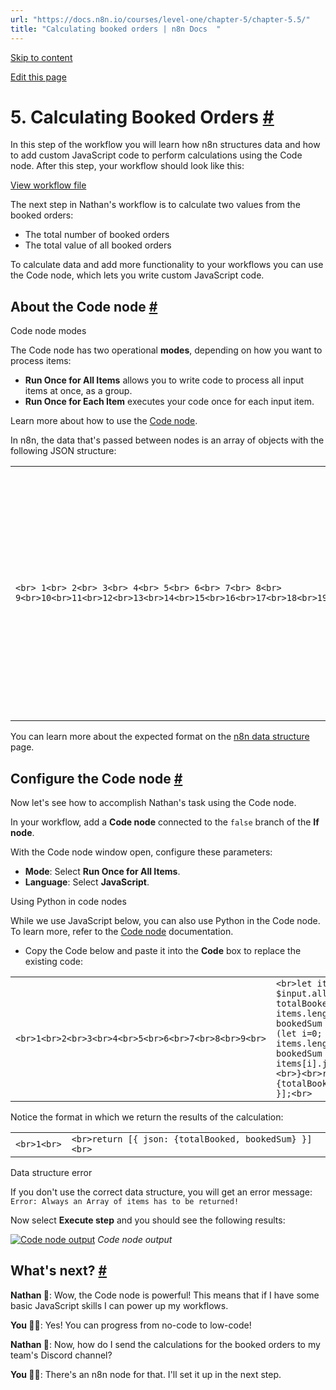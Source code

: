 ```yaml
---
url: "https://docs.n8n.io/courses/level-one/chapter-5/chapter-5.5/"
title: "Calculating booked orders | n8n Docs  "
---
```


[Skip to content](https://docs.n8n.io/courses/level-one/chapter-5/chapter-5.5/#5-calculating-booked-orders)

[Edit this page](https://github.com/n8n-io/n8n-docs/edit/main/docs/courses/level-one/chapter-5/chapter-5.5.md "Edit this page")

# 5\. Calculating Booked Orders [\#](https://docs.n8n.io/courses/level-one/chapter-5/chapter-5.5/\#5-calculating-booked-orders "Permanent link")

In this step of the workflow you will learn how n8n structures data and how to add custom JavaScript code to perform calculations using the Code node. After this step, your workflow should look like this:

[View workflow file](https://docs.n8n.io/_workflows//courses/level-one/chapter-5/chapter-5.5.json)

The next step in Nathan's workflow is to calculate two values from the booked orders:

- The total number of booked orders
- The total value of all booked orders

To calculate data and add more functionality to your workflows you can use the Code node, which lets you write custom JavaScript code.

## About the Code node [\#](https://docs.n8n.io/courses/level-one/chapter-5/chapter-5.5/\#about-the-code-node "Permanent link")

Code node modes

The Code node has two operational **modes**, depending on how you want to process items:

- **Run Once for All Items** allows you to write code to process all input items at once, as a group.
- **Run Once for Each Item** executes your code once for each input item.

Learn more about how to use the [Code node](https://docs.n8n.io/integrations/builtin/core-nodes/n8n-nodes-base.code/).

In n8n, the data that's passed between nodes is an array of objects with the following JSON structure:

|     |     |
| --- | --- |
| ```<br> 1<br> 2<br> 3<br> 4<br> 5<br> 6<br> 7<br> 8<br> 9<br>10<br>11<br>12<br>13<br>14<br>15<br>16<br>17<br>18<br>19<br>``` | ```<br>[<br>    {<br>   	 "json": { <br>   		 "apple": "beets",<br>   		 "carrot": {<br>   			 "dill": 1<br>   		 }<br>   	 },<br>   	 "binary": { <br>   		 "apple-picture": { <br>   			 "data": "....", <br>   			 "mimeType": "image/png", <br>   			 "fileExtension": "png", <br>   			 "fileName": "example.png", <br>   		 }<br>   	 }<br>    },<br>    ...<br>]<br>``` |

You can learn more about the expected format on the [n8n data structure](https://docs.n8n.io/data/data-structure/) page.

## Configure the Code node [\#](https://docs.n8n.io/courses/level-one/chapter-5/chapter-5.5/\#configure-the-code-node "Permanent link")

Now let's see how to accomplish Nathan's task using the Code node.

In your workflow, add a **Code node** connected to the `false` branch of the **If node**.

With the Code node window open, configure these parameters:

- **Mode**: Select **Run Once for All Items**.
- **Language**: Select **JavaScript**.



Using Python in code nodes



While we use JavaScript below, you can also use Python in the Code node. To learn more, refer to the [Code node](https://docs.n8n.io/code/code-node/) documentation.

- Copy the Code below and paste it into the **Code** box to replace the existing code:



|     |     |
| --- | --- |
| ```<br>1<br>2<br>3<br>4<br>5<br>6<br>7<br>8<br>9<br>``` | ```<br>let items = $input.all();<br>let totalBooked = items.length;<br>let bookedSum = 0;<br>for (let i=0; i < items.length; i++) {<br>  bookedSum = bookedSum + items[i].json.orderPrice;<br>}<br>return [{ json: {totalBooked, bookedSum} }];<br>``` |


Notice the format in which we return the results of the calculation:

|     |     |
| --- | --- |
| ```<br>1<br>``` | ```<br>return [{ json: {totalBooked, bookedSum} }]<br>``` |

Data structure error

If you don't use the correct data structure, you will get an error message: `Error: Always an Array of items has to be returned!`

Now select **Execute step** and you should see the following results:

[![Code node output](https://docs.n8n.io/_images/courses/level-one/chapter-five/l1-c5-5-5-code-node.png)](https://docs.n8n.io/_images/courses/level-one/chapter-five/l1-c5-5-5-code-node.png) _Code node output_

## What's next? [\#](https://docs.n8n.io/courses/level-one/chapter-5/chapter-5.5/\#whats-next "Permanent link")

**Nathan 🙋**: Wow, the Code node is powerful! This means that if I have some basic JavaScript skills I can power up my workflows.

**You 👩‍🔧**: Yes! You can progress from no-code to low-code!

**Nathan 🙋**: Now, how do I send the calculations for the booked orders to my team's Discord channel?

**You 👩‍🔧**: There's an n8n node for that. I'll set it up in the next step.
